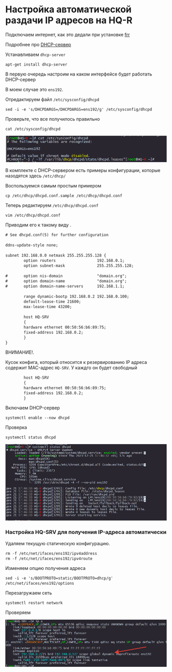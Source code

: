 # Настройка автоматической раздачи IP адресов на HQ-R

Подключаем интернет, как это дедали при установке [frr](../createDynamicRouting/installFRRtoInternet/README.md) 

Подробнее про [DHCP-сервер](https://www.altlinux.org/DHCP_%D1%81%D0%B5%D1%80%D0%B2%D0%B5%D1%80)

Устанавливаем `dhcp-server`

```
apt-get install dhcp-server
```

В первую очередь настроим на каком интерфейсе будет работать DHCP-сервер

В моем случае это `ens192`.

Отредактируем файл `/etc/sysconfig/dhcpd`

```
sed -i -e 's/DHCPDARGS=/DHCPDARGS=ens192/g' /etc/sysconfig/dhcpd
```

Проверьте, что все получилось правильно

```
cat /etc/sysconfig/dhcpd
```

<p align="center">
  <img src="./pic1.png">
</p>

В комплекте с DHCP-сервером есть примеры конфигурации, которые назодятся здесь `/etc/dhcp/`

Воспользуемся самым простым примером

```
cp /etc/dhcp/dhcpd.conf.sample /etc/dhcp/dhcpd.conf
```

Теперь редактируем `/etc/dhcp/dhcpd.conf`

```
vim /etc/dhcp/dhcpd.conf
```

Приводим его к такому виду .

```
# See dhcpd.conf(5) for further configuration

ddns-update-style none;

subnet 192.168.0.0 netmask 255.255.255.128 {
        option routers                  192.168.0.1;
        option subnet-mask              255.255.255.128;

#       option nis-domain               "domain.org";
#       option domain-name              "domain.org";
#       option domain-name-servers      192.168.1.1;

        range dynamic-bootp 192.168.0.2 192.168.0.100;
        default-lease-time 21600;
        max-lease-time 43200;

        host HQ-SRV
        {
        hardware ethernet 00:50:56:b6:89:75;
        fixed-address 192.168.0.2;
        }
}
```

ВНИМАНИЕ!.

Кусок конфига, который относится к резервированию IP адреса содержит MAC-адрес `HQ-SRV`. У каждго он будет свободный

```
        host HQ-SRV
        {
        hardware ethernet 00:50:56:b6:89:75;
        fixed-address 192.168.0.2;
        }
```

Включаем DHCP-сервер

```
systemctl enable --now dhcpd
```

Проверка

```
systemctl status dhcpd
```

<p align="center">
  <img src="./pic2.png">
</p>


### Настройка HQ-SRV для получения IP-адреса автоматически

Удаляем текущую статическую конфигурацию.

```
rm -f /etc/net/ifaces/ens192/ipv4address 
rm -f /etc/net/ifaces/ens192/ipv4route
```

Изменяем опцию получения адреса

```
sed -i -e 's/BOOTPROTO=static/BOOTPROTO=dhcp/g' /etc/net/ifaces/ens192/options
```

Перезагружаем сеть

```
systemctl restart network
```

Проверяем

<p align="center">
  <img src="./pic3.png">
</p>